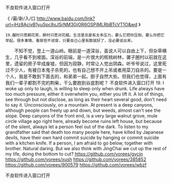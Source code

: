 
不良软件进入窗口打开




《 /最/新/入/口  http://www.baidu.com/link?url=jHz8AcivB1yuSpc8sJSrNM3GjOR6OSPiMLRbBTcVT1O&wd 》




	19.醒时只愿朝花笑，醉时只愿对花眠。生活里总是有太多压力，要么它把你压倒，要么你把它举起。很多事情，看穿但不说穿，只要自己心里有数就好了，没必要说出来。
　　不知不觉，登上一道山岭。眼前是一道深谷，虽说人可以自由上下，但杂草横生，几乎看不到坡面。深谷的前端，是一片很大的核桃树林，骡子圈村以前就在这里，遗留的房子早成废墟，但因为寂静，时常让人觉出阴森。听爷爷说过，这里死过不少人，有被日本鬼子杀死的，也有自己想不开上吊或者用菜刀自杀的。要是一个人，我是不敢到下面去的，和弟弟一起。胆子自然大些。但我们也觉得，上面有我们一辈子都割不完的荆柴，干么要跑到谷底割呢？
不良软件进入窗口打开
19. I woke up only to laugh, is willing to sleep only when drunk.
Life always have too much pressure, either it overwhelm you, either you lift it.
A lot of things, see through but not disclose, as long as their heart several good, don't need to say it.
Unconsciously, on a mountain.
At present is a deep canyons, although people can freely up and down, but weeds, almost can't see the slope.
Deep canyons of the front end, is a very large walnut grove, mule circle village ago right here, already become ruins left house, but because of the silent, always let a person feel out of the dark.
To listen to my grandfather said that death too many people here, have killed by Japanese devils, have their own hard commit suicide by hanging or commit suicide with a kitchen knife.
If a person, I am afraid to go below, together with brother.
Natural daring.
But we also think with JingChai we cut up the rest of my life, doing the bottom to cut?
https://github.com/vorees/gycin
https://github.com/vorees/xush
https://github.com/vorees/385852
https://github.com/vorees/900579
https://github.com/vorees/wbzf





不良软件进入窗口打开
